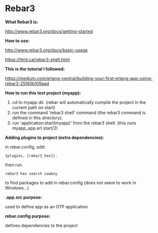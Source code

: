 # Rebar3

**What Rebar3 is:**

http://www.rebar3.org/docs/getting-started

**How to use:**

http://www.rebar3.org/docs/basic-usage

https://ferd.ca/rebar3-shell.html

**This is the tutorial I followed:**

https://medium.com/erlang-central/building-your-first-erlang-app-using-rebar3-25f40b109aad


**How to run this test project (myapp):**

1. cd to myapp dir. (rebar will automatically compile the project in the current path on start)
2. run the command 'rebar3 shell' command (the rebar3 command is defined in this directory).
3. run 'application:start(myapp)' from the rebar3 shell. (this runs myapp_app.erl start/2)

**Adding plugins to project (extra dependencies):**

in rebar.config, add:

    {plugins, [rebar3_hex]}.

then run

    rebar3 hex search cowboy

to find packages to add in rebar.config (does not seem to work in Windows...)

**.app.src purpose:**

used to define app as an OTP application.

**rebar.config purpose:**

defines dependencies to the project
